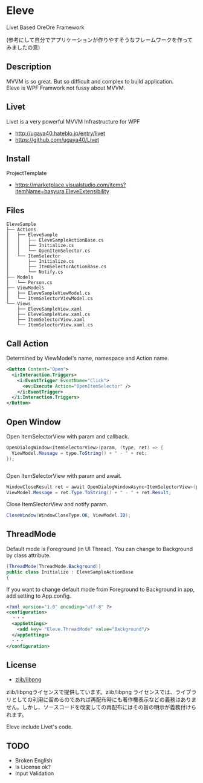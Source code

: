 # Eleve

Livet Based OreOre Framework

(参考にして自分でアプリケーションが作りやすそうなフレームワークを作ってみましたの意)

## Description

MVVM is so great. But so difficult and complex to build application.  
Eleve is WPF Framwork not fussy about MVVM.

## Livet

Livet is a very powerful MVVM Infrastructure for WPF

- http://ugaya40.hateblo.jp/entry/livet
- https://github.com/ugaya40/Livet

## Install

ProjectTemplate

- https://marketplace.visualstudio.com/items?itemName=basyura.EleveExtensibility

## Files


```
EleveSample
├── Actions
│   ├── EleveSample
│   │   ├── EleveSampleActionBase.cs
│   │   ├── Initialize.cs
│   │   └── OpenItemSelector.cs
│   └── ItemSelector
│       ├── Initialize.cs
│       ├── ItemSelectorActionBase.cs
│       └── Notify.cs
├── Models
│   └── Person.cs
├── ViewModels
│   ├── EleveSampleViewModel.cs
│   └── ItemSelectorViewModel.cs
└── Views
    ├── EleveSampleView.xaml
    ├── EleveSampleView.xaml.cs
    ├── ItemSelectorView.xaml
    └── ItemSelectorView.xaml.cs
```

## Call Action

Determined by ViewModel's name, namespace and Action name.

```xml
<Button Content="Open">
  <i:Interaction.Triggers>
    <i:EventTrigger EventName="Click">
      <ev:Execute Action="OpenItemSelector" />
    </i:EventTrigger>
  </i:Interaction.Triggers>
</Button>
```

## Open Window

Open ItemSelectorView with param and callback.

```csharp
OpenDialogWindow<ItemSelectorView>(param, (type, ret) => {
  ViewModel.Message = type.ToString() + " - " + ret;
});
 
```

Open ItemSelectorView with param and await.

```csharp
WindowCloseResult ret = await OpenDialogWindowAsync<ItemSelectorView>(param);
ViewModel.Message = ret.Type.ToString() + " - " + ret.Result;
```

Close ItemSlectorView and notify param.


```csharp
CloseWindow(WindowCloseType.OK, ViewModel.ID);
```

## ThreadMode

Default mode is Foreground (in UI Thread). You can change to Background by class attribute.

```csharp
[ThreadMode(ThreadMode.Background)]
public class Initialize : EleveSampleActionBase
{

```

If you want to change default mode from Foreground to Background in app, add setting to App.config.

```xml
<?xml version="1.0" encoding="utf-8" ?>
<configuration>
  ・・・
  <appSettings>
    <add key= "Eleve.ThreadMode" value="Background"/>
  </appSettings>
　・・・
</configuration>
```

## License

- [zlib/libpng](https://opensource.org/licenses/zlib-license.php) 

zlib/libpngライセンスで提供しています。zlib/libpng ライセンスでは、ライブラリとしての利用に留めるのであれば再配布時にも著作権表示などの義務はありません。しかし、ソースコードを改変しての再配布にはその旨の明示が義務付けられます。

Eleve include Livet's code.

## TODO

- Broken English
- Is License ok?
- Input Validation
